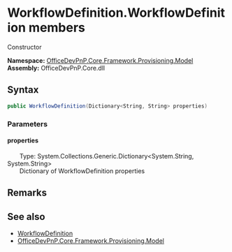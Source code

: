 # WorkflowDefinition.WorkflowDefinition members 
 Constructor   

**Namespace:** [OfficeDevPnP.Core.Framework.Provisioning.Model](OfficeDevPnP.Core.Framework.Provisioning.Model.md)  
**Assembly:** OfficeDevPnP.Core.dll  
## Syntax
```C#
public WorkflowDefinition(Dictionary<String, String> properties)
```
### Parameters
#### properties  
&emsp;&emsp;Type: System.Collections.Generic.Dictionary<System.String, System.String>  
&emsp;&emsp;Dictionary of WorkflowDefinition properties  


## Remarks
  
## See also
- [WorkflowDefinition](OfficeDevPnP.Core.Framework.Provisioning.Model.WorkflowDefinition.md)
- [OfficeDevPnP.Core.Framework.Provisioning.Model](OfficeDevPnP.Core.Framework.Provisioning.Model.md)
